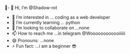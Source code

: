 👀- 👋 Hi, I’m @Shadow-rot
- 👀 I’m interested in ... coding as a web developer 
- 🌱 I’m currently learning ... python 
- 💞️ I’m looking to collaborate on ...none 
- 📫 How to reach me ...in telegram @Woooooooooooiiiiii
- 😄 Pronouns: ...none 
- ⚡ Fun fact: ...i am a beginner 😎 

<!---on mobile 📲 
Shadow-rot/Shadow-rot is a ✨ special ✨ repository because its `README.md` (this file) appears on your GitHub profile.
You can click the Preview link to take a look at your changes.
--->
